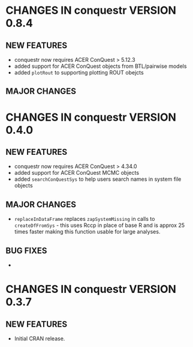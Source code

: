 # CHANGES IN conquestr VERSION 0.8.4

## NEW FEATURES

* conquestr now requires ACER ConQuest > 5.12.3
* added support for ACER ConQuest objects from BTL/pairwise models 
* added `plotRout` to supporting plotting ROUT obejcts

## MAJOR CHANGES


# CHANGES IN conquestr VERSION 0.4.0

## NEW FEATURES

* conquestr now requires ACER ConQuest > 4.34.0
* added support for ACER ConQuest MCMC objects
* added `searchConQuestSys` to help users search names in system file objects

## MAJOR CHANGES

* `replaceInDataFrame` replaces `zapSystemMissing` in calls to `createDfFromSys` - this uses Rccp in place of base R and is approx 25 times faster making this function usable for large analyses.

## BUG FIXES

* 

# CHANGES IN conquestr VERSION 0.3.7

## NEW FEATURES

* Initial CRAN release.
